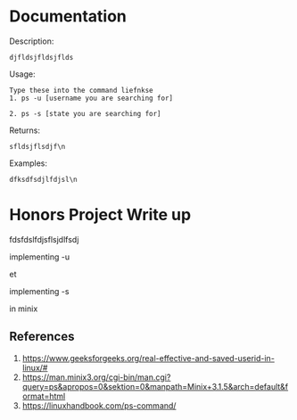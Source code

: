 # Documentation

  Description: 
  
    djfldsjfldsjflds
    
  Usage:

    Type these into the command liefnkse
    1. ps -u [username you are searching for]
    
    2. ps -s [state you are searching for]

    
  Returns:
  
    sfldsjflsdjf\n


Examples:

    dfksdfsdjlfdjsl\n

    
# Honors Project Write up

fdsfdslfdjsflsjdlfsdj

implementing -u

et

implementing -s

in minix

## References
  1. https://www.geeksforgeeks.org/real-effective-and-saved-userid-in-linux/# 
  2. https://man.minix3.org/cgi-bin/man.cgi?query=ps&apropos=0&sektion=0&manpath=Minix+3.1.5&arch=default&format=html
  3. https://linuxhandbook.com/ps-command/
